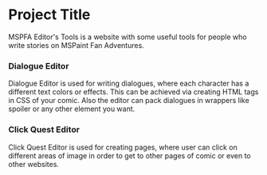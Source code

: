 # Project Title

MSPFA Editor's Tools is a website with some useful tools for people who write stories on MSPaint Fan Adventures.

### Dialogue Editor

Dialogue Editor is used for writing dialogues, where each character has a different text colors or effects.
This can be achieved via creating HTML tags in CSS of your comic.
Also the editor can pack dialogues in wrappers like spoiler or any other element you want.

### Click Quest Editor

Click Quest Editor is used for creating pages, where user can click on different areas of image in order to get to other pages of comic or even to other websites.